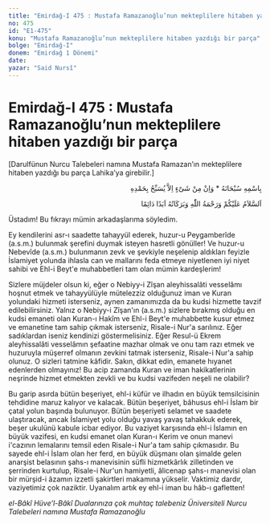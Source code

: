 ```yaml
---
title: "Emirdağ-I 475 : Mustafa Ramazanoğlu’nun mekteplilere hitaben yazdığı bir parça"
no: 475
id: "E1-475"
konu: "Mustafa Ramazanoğlu’nun mekteplilere hitaben yazdığı bir parça"
bolge: "Emirdağ-I"
donem: "Emirdağ 1 Dönemi"
date: 
yazar: "Said Nursî"
---
```


# Emirdağ-I 475 : Mustafa Ramazanoğlu’nun mekteplilere hitaben yazdığı bir parça

<p class="takdim">[Darulfünun Nurcu Talebeleri namına Mustafa Ramazan’ın mekteplilere hitaben yazdığı bu parça Lahika’ya girebilir.]</p>

<p class="arabic" dir="rtl" title="Meal: “Subhân Allah’ın adıyla” * “Hiçbir şey yoktur ki O'nu hamd ile tesbih etmesin” [İsrâ 17:44]">بِاسْمِهِ سُبْحَانَهُ * وَاِنْ مِنْ شَىْءٍ اِلاَّ يُسَبِّحُ بِحَمْدِهِ</p>

<p class="arabic" dir="rtl" title="Meal: “Allah’ın selâmı, rahmeti ve bereketleri, ebedî ve dâimî olarak üzerinize olsun.”">اَلسَّلاَمُ عَلَيْكُمْ وَرَحْمَةُ اللّٰهِ وَبَرَكَاتُهُ اَبَدًا دَائِمًا</p>

Üstadım! Bu fıkrayı mümin arkadaşlarıma söyledim.

Ey kendilerini asr-ı saadette tahayyül ederek, huzur-u Peygamberîde (a.s.m.) bulunmak şerefini duymak isteyen hasretli gönüller! Ve huzur-u Nebevîde (a.s.m.) bulunmanın zevk ve şevkiyle neşelenip aldıkları feyizle İslamiyet yolunda ihlasla can ve mallarını feda etmeye niyetlenen iyi niyet sahibi ve Ehl-i Beyt'e muhabbetleri tam olan mümin kardeşlerim!

Sizlere müjdeler olsun ki, eğer o Nebiyy-i Zîşan aleyhissalâti vesselâmı hoşnut etmek ve tahayyülüyle mütelezziz olduğunuz iman ve Kuran yolundaki hizmeti isterseniz, aynen zamanımızda da bu kudsi hizmette tavzif edilebilirsiniz. Yalnız o Nebiyy-i Zîşan'ın (a.s.m.) sizlere bırakmış olduğu en kudsi emaneti olan Kuran-ı Hakîm ve Ehl-i Beyt'e muhabbette kusur etmez ve emanetine tam sahip çıkmak isterseniz, Risale-i Nur'a sarılınız. Eğer sadıklardan iseniz kendinizi göstermelisiniz. Eğer Resul-ü Ekrem aleyhissalâti vesselâmın şefaatine mazhar olmak ve onu tam razı etmek ve huzuruyla müşerref olmanın zevkini tatmak isterseniz, Risale-i Nur'a sahip olunuz. O sizleri tatmine kâfidir. Sakın, dikkat edin, emanete hıyanet edenlerden olmayınız! Bu acip zamanda Kuran ve iman hakikatlerinin neşrinde hizmet etmekten zevkli ve bu kudsi vazifeden neşeli ne olabilir?

Bu garip asırda bütün beşeriyet, ehl-i küfür ve ilhadın en büyük temsilcisinin tehdidine maruz kalıyor ve kalacak. Bütün beşeriyet, bâhusus ehl-i İslam bir çatal yolun başında bulunuyor. Bütün beşeriyeti selamet ve saadete ulaştıracak, ancak İslamiyet yolu olduğu yavaş yavaş tahakkuk ederek, beşer ukulünü kabule icbar ediyor. Bu vaziyet karşısında ehl-i İslamın en büyük vazifesi, en kudsi emanet olan Kuran-ı Kerim ve onun manevi i'cazının lemalarını temsil eden Risale-i Nur'a tam sahip çıkmasıdır. Bu sayede ehl-i İslam olan her ferd, en büyük düşmanı olan şimalde gelen anarşist belasının şahs-ı manevisinin süfli hizmetkârlık zilletinden ve şerrinden kurtulup, Risale-i Nur'un hamiyetli, âlicenap şahs-ı manevisi olan bir mürşid-i âzamın izzetli şakirtleri makamına yükselir. Vaktimiz dardır, vaziyetimiz çok naziktir. Uyanalım artık ey ehl-i iman bu hâb-ı gafletten!

*el-Bâkî Hüve’l-Bâkî*
*Dualarınıza çok muhtaç talebeniz*
*Üniversiteli Nurcu Talebeleri namına*
*Mustafa Ramazanoğlu*
